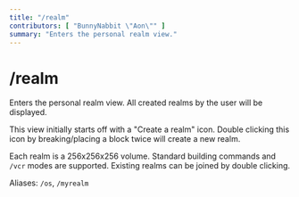 ```yaml
---
title: "/realm"
contributors: [ "BunnyNabbit \"Aon\"" ]
summary: "Enters the personal realm view."
---
```


# /realm

Enters the personal realm view. All created realms by the user will be displayed.

This view initially starts off with a "Create a realm" icon. Double clicking this icon by breaking/placing a block twice will create a new realm.

Each realm is a 256x256x256 volume. Standard building commands and `/vcr` modes are supported. Existing realms can be joined by double clicking.

Aliases: `/os`, `/myrealm`
